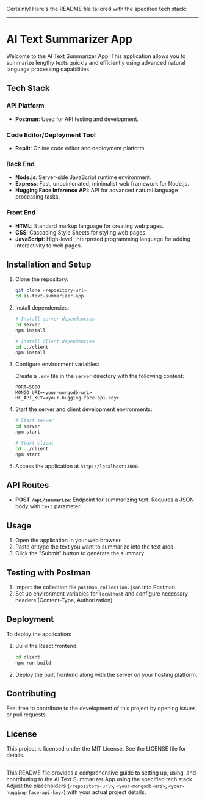 Certainly! Here's the README file tailored with the specified tech stack:

---

# AI Text Summarizer App

Welcome to the AI Text Summarizer App! This application allows you to summarize lengthy texts quickly and efficiently using advanced natural language processing capabilities.

## Tech Stack

### API Platform

- **Postman**: Used for API testing and development.

### Code Editor/Deployment Tool

- **Replit**: Online code editor and deployment platform.

### Back End

- **Node.js**: Server-side JavaScript runtime environment.
- **Express**: Fast, unopinionated, minimalist web framework for Node.js.
- **Hugging Face Inference API**: API for advanced natural language processing tasks.

### Front End

- **HTML**: Standard markup language for creating web pages.
- **CSS**: Cascading Style Sheets for styling web pages.
- **JavaScript**: High-level, interpreted programming language for adding interactivity to web pages.

## Installation and Setup

1. Clone the repository:

   ```bash
   git clone <repository-url>
   cd ai-text-summarizer-app
   ```

2. Install dependencies:

   ```bash
   # Install server dependencies
   cd server
   npm install

   # Install client dependencies
   cd ../client
   npm install
   ```

3. Configure environment variables:

   Create a `.env` file in the `server` directory with the following content:

   ```plaintext
   PORT=5000
   MONGO_URI=<your-mongodb-uri>
   HF_API_KEY=<your-hugging-face-api-key>
   ```

4. Start the server and client development environments:

   ```bash
   # Start server
   cd server
   npm start

   # Start client
   cd ../client
   npm start
   ```

5. Access the application at `http://localhost:3000`.

## API Routes

- **POST `/api/summarize`**: Endpoint for summarizing text. Requires a JSON body with `text` parameter.

## Usage

1. Open the application in your web browser.
2. Paste or type the text you want to summarize into the text area.
3. Click the "Submit" button to generate the summary.

## Testing with Postman

1. Import the collection file `postman_collection.json` into Postman.
2. Set up environment variables for `localhost` and configure necessary headers (Content-Type, Authorization).

## Deployment

To deploy the application:

1. Build the React frontend:

   ```bash
   cd client
   npm run build
   ```

2. Deploy the built frontend along with the server on your hosting platform.

## Contributing

Feel free to contribute to the development of this project by opening issues or pull requests.

## License

This project is licensed under the MIT License. See the LICENSE file for details.

---

This README file provides a comprehensive guide to setting up, using, and contributing to the AI Text Summarizer App using the specified tech stack. Adjust the placeholders (`<repository-url>`, `<your-mongodb-uri>`, `<your-hugging-face-api-key>`) with your actual project details.
